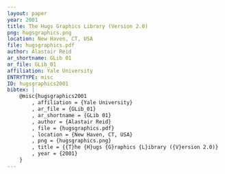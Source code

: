 ```yaml
---
layout: paper
year: 2001
title: The Hugs Graphics Library (Version 2.0)
png: hugsgraphics.png
location: New Haven, CT, USA
file: hugsgraphics.pdf
author: Alastair Reid
ar_shortname: GLib 01
ar_file: GLib_01
affiliation: Yale University
ENTRYTYPE: misc
ID: hugsgraphics2001
bibtex: |
    @misc{hugsgraphics2001
        , affiliation = {Yale University}
        , ar_file = {GLib_01}
        , ar_shortname = {GLib 01}
        , author = {Alastair Reid}
        , file = {hugsgraphics.pdf}
        , location = {New Haven, CT, USA}
        , png = {hugsgraphics.png}
        , title = {{T}he {H}ugs {G}raphics {L}ibrary ({V}ersion 2.0)}
        , year = {2001}
    }
---
```

